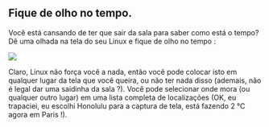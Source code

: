<?php require("../../entete.php"); ?> <?php require("../../base.php"); ?>

<div id="corps">

<h2>Fique de olho no tempo.</h2>

<p>Você está cansando de ter que sair da sala para saber como está o 
tempo? Dê uma olhada na tela do seu Linux e fique de olho no tempo :</p>

<img src="Images/weather.png">

<p>Claro, Linux não força você a nada, então você pode colocar  isto em 
qualquer lugar da tela que você queira, ou não ter nada disso (ademais, 
não é legal dar uma saidinha da sala ?). Você pode selecionar onde mora 
(ou qualquer outro lugar) em uma lista completa de localizações (OK, eu 
trapaciei, eu escolhi Honolulu para a captura de tela, está fazendo 2 °C 
agora em Paris !).</p>

</div>
</body>
</html>

